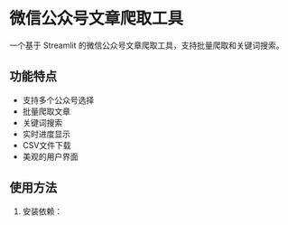 # 微信公众号文章爬取工具

一个基于 Streamlit 的微信公众号文章爬取工具，支持批量爬取和关键词搜索。

## 功能特点

- 支持多个公众号选择
- 批量爬取文章
- 关键词搜索
- 实时进度显示
- CSV文件下载
- 美观的用户界面

## 使用方法

1. 安装依赖： 